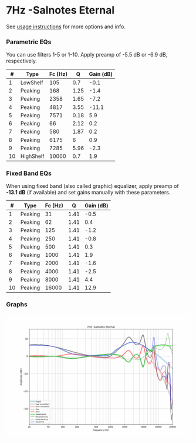 # 7Hz -Salnotes Eternal
See [usage instructions](https://github.com/jaakkopasanen/AutoEq#usage) for more options and info.

### Parametric EQs
You can use filters 1-5 or 1-10. Apply preamp of -5.5 dB or -6.9 dB, respectively.

|   # | Type      |   Fc (Hz) |    Q |   Gain (dB) |
|-----|-----------|-----------|------|-------------|
|   1 | LowShelf  |       105 | 0.7  |        -0.1 |
|   2 | Peaking   |       168 | 1.25 |        -1.4 |
|   3 | Peaking   |      2358 | 1.65 |        -7.2 |
|   4 | Peaking   |      4817 | 3.55 |       -11.1 |
|   5 | Peaking   |      7571 | 0.18 |         5.9 |
|   6 | Peaking   |        66 | 2.12 |         0.2 |
|   7 | Peaking   |       580 | 1.87 |         0.2 |
|   8 | Peaking   |      6175 | 6    |         0.9 |
|   9 | Peaking   |      7285 | 5.96 |        -2.3 |
|  10 | HighShelf |     10000 | 0.7  |         1.9 |

### Fixed Band EQs
When using fixed band (also called graphic) equalizer, apply preamp of **-13.1 dB** (if available) and set gains manually with these parameters.

|   # | Type    |   Fc (Hz) |    Q |   Gain (dB) |
|-----|---------|-----------|------|-------------|
|   1 | Peaking |        31 | 1.41 |        -0.5 |
|   2 | Peaking |        62 | 1.41 |         0.4 |
|   3 | Peaking |       125 | 1.41 |        -1.2 |
|   4 | Peaking |       250 | 1.41 |        -0.8 |
|   5 | Peaking |       500 | 1.41 |         0.3 |
|   6 | Peaking |      1000 | 1.41 |         1.9 |
|   7 | Peaking |      2000 | 1.41 |        -1.6 |
|   8 | Peaking |      4000 | 1.41 |        -2.5 |
|   9 | Peaking |      8000 | 1.41 |         4.4 |
|  10 | Peaking |     16000 | 1.41 |        12.9 |

### Graphs
![](./7Hz%20-Salnotes%20Eternal.png)
